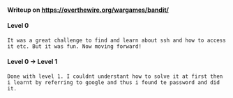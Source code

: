 #### Writeup on https://overthewire.org/wargames/bandit/

#### Level 0
```
It was a great challenge to find and learn about ssh and how to access it etc. But it was fun. Now moving forward!
```

#### Level 0 -> Level 1
```
Done with level 1. I couldnt understant how to solve it at first then i learnt by referring to google and thus i found te password and did it.
```
